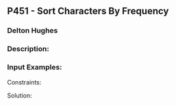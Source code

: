 ## P451 - Sort Characters By Frequency
### Delton Hughes
### Description:


### Input Examples: 


Constraints:



Solution: 
```

```
